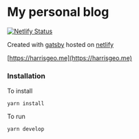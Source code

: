 # My personal blog

[![Netlify Status](https://api.netlify.com/api/v1/badges/1a1c2a06-f75d-4455-ae7e-c2807709acad/deploy-status)](https://app.netlify.com/sites/amazing-stallman-1fefd9/deploys)

Created with [gatsby](https://www.gatsbyjs.org) hosted on [netlify](https://www.netlify.com/)



[https://harrisgeo.me](https://harrisgeo.me)

### Installation

To install

`yarn install`

To run

`yarn develop`